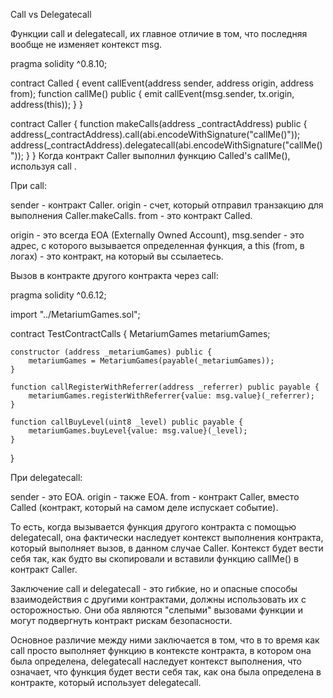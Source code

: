 Call vs Delegatecall

Функции call и delegatecall, их главное отличие в том, что последняя вообще не изменяет контекст msg.

pragma solidity ^0.8.10;

contract Called {
  event callEvent(address sender, address origin, address from);
  function callMe() public {
    emit callEvent(msg.sender, tx.origin, address(this));
  }
}

contract Caller {
  function makeCalls(address _contractAddress) public {   
    address(_contractAddress).call(abi.encodeWithSignature("callMe()"));
    address(_contractAddress).delegatecall(abi.encodeWithSignature("callMe()"));
  }
}
Когда контракт Caller выполнил функцию Called's callMe(), используя call .

При call:

sender - контракт Caller.
origin - счет, который отправил транзакцию для выполнения Caller.makeCalls.
from - это контракт Called.

origin - это всегда EOA (Externally Owned Account), msg.sender - это адрес, с которого вызывается определенная функция, а this (from, в логах) - это контракт, на который вы ссылаетесь.

Вызов в контракте другого контракта через call:


pragma solidity ^0.6.12;

import "../MetariumGames.sol";

contract TestContractCalls {
    MetariumGames metariumGames;

    constructor (address _metariumGames) public {
        metariumGames = MetariumGames(payable(_metariumGames));
    }

    function callRegisterWithReferrer(address _referrer) public payable {
        metariumGames.registerWithReferrer{value: msg.value}(_referrer);
    }

    function callBuyLevel(uint8 _level) public payable {
        metariumGames.buyLevel{value: msg.value}(_level);
    }
}

При delegatecall:

sender - это EOA.
origin - также EOA.
from - контракт Caller, вместо Called (контракт, который на самом деле испускает событие).

То есть, когда вызывается функция другого контракта с помощью delegatecall, она фактически наследует контекст выполнения контракта, который выполняет вызов, в данном случае Caller.
Контекст будет вести себя так, как будто вы скопировали и вставили функцию callMe() в контракт Caller.

Заключение
call и delegatecall - это гибкие, но и опасные способы взаимодействия с другими контрактами, должны использовать их с осторожностью. Они оба являются "слепыми" вызовами функции и могут подвергнуть контракт рискам безопасности.

Основное различие между ними заключается в том, что в то время как call просто выполняет функцию в контексте контракта, в котором она была определена, delegatecall наследует контекст выполнения, что означает, что функция будет вести себя так, как она была определена в контракте, который использует delegatecall.
